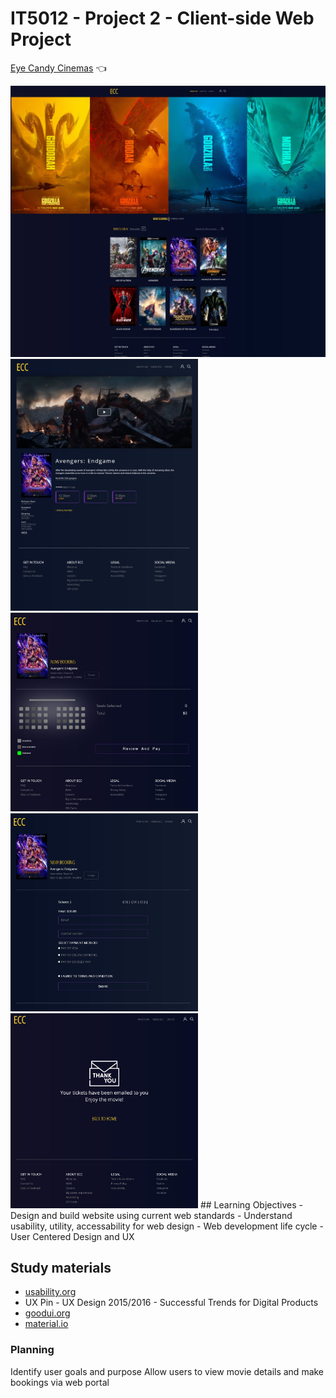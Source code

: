 
# IT5012 - Project 2 - Client-side Web Project

[Eye Candy Cinemas](https://eyecandycinema.netlify.app/) :point_left:

<img src="/images/readme_images/web_snip.jpg" width="600">
<br>
<img src="/images/readme_images/movie_details_page.jpg" width="300">
<img src="/images/readme_images/booking.jpg" width="300">
<img src="/images/readme_images/payment.jpg" width="300">
<img src="/images/readme_images/thank_you.jpg" width="300">
## Learning Objectives
- Design and build website using current web standards
- Understand usability, utility, accessability for web design
- Web development life cycle
- User Centered Design and UX



## Study materials 
- [usability.org](usability.org)
- UX Pin - UX Design 2015/2016 - Successful Trends for Digital Products
- [goodui.org](goodui.org)
- [material.io](material.io)

### Planning
 Identify user goals and purpose
 Allow users to view movie details and make bookings via web portal
 

 
